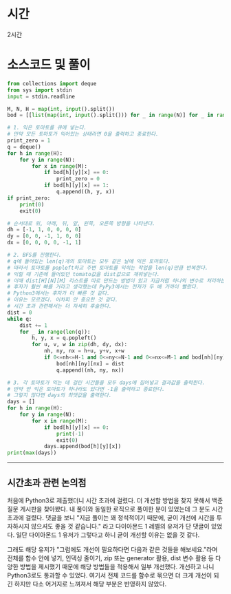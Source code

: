 # 시간
2시간
# 소스코드 및 풀이
```python
from collections import deque
from sys import stdin
input = stdin.readline

M, N, H = map(int, input().split())
bod = [[list(map(int, input().split())) for _ in range(N)] for _ in range(H)]

# 1. 익은 토마토를 큐에 넣는다.
# 만약 모든 토마토가 익어있는 상태라면 0을 출력하고 종료한다.
print_zero = 1
q = deque()
for h in range(H):
    for y in range(N):
        for x in range(M):
            if bod[h][y][x] == 0:
                print_zero = 0
            if bod[h][y][x] == 1:
                q.append((h, y, x))
if print_zero:
    print(0)
    exit(0)

# 순서대로 위, 아래, 뒤, 앞, 왼쪽, 오른쪽 방향을 나타낸다.
dh = [-1, 1, 0, 0, 0, 0]
dy = [0, 0, -1, 1, 0, 0]
dx = [0, 0, 0, 0, -1, 1]

# 2. BFS를 진행한다.
# q에 들어있는 len(q)개의 토마토는 모두 같은 날에 익은 토마토다.
# 따라서 토마토를 popleft하고 주변 토마토를 익히는 작업을 len(q)만큼 반복한다.
# 익힐 때 기존에 들어있던 tomato값을 dist값으로 채워넣는다.
# 이때 dist[H][N][M] 리스트를 따로 만드는 방법이 있고 지금처럼 하나의 변수로 처리하는 방법이 있다.
# 후자가 훨씬 빠를 거라고 생각했는데 PyPy3에서는 전자가 두 배 가까이 빨랐다.
# Python3에서는 후자가 더 빠른 것 같다.
# 이유는 모르겠다. 어차피 안 중요한 것 같다.
# 시간 초과 관련해서는 더 자세히 후술한다.
dist = 0
while q:
    dist += 1
    for _ in range(len(q)):
        h, y, x = q.popleft()
        for u, v, w in zip(dh, dy, dx):
            nh, ny, nx = h+u, y+v, x+w
            if 0<=nh<=H-1 and 0<=ny<=N-1 and 0<=nx<=M-1 and bod[nh][ny][nx]==0:
                bod[nh][ny][nx] = dist
                q.append((nh, ny, nx))

# 3. 각 토마토가 익는 데 걸린 시간들을 모두 days에 집어넣고 결과값을 출력한다.
# 만약 안 익은 토마토가 하나라도 있다면 -1을 출력하고 종료한다.
# 그렇지 않다면 days의 최댓값을 출력한다.
days = []
for h in range(H):
    for y in range(N):
        for x in range(M):
            if bod[h][y][x] == 0:
                print(-1)
                exit(0)
            days.append(bod[h][y][x])
print(max(days))
```
---
## 시간초과 관련 논의점
처음에 Python3로 제출했더니 시간 초과에 걸렸다. 더 개선할 방법을 찾지 못해서 백준 질문 게시판을 찾아봤다. 내 풀이와 동일한 로직으로 풀이한 분이 있었는데 그 분도 시간 초과에 걸렸다. 댓글을 보니 "지금 풀이는 꽤 정석적이기 때문에, 굳이 개선에 시간을 투자하시지 않으셔도 좋을 것 같습니다." 라고 다이아몬드 1 레벨의 유저가 단 댓글이 있었다. 일단 다이아몬드 1 유저가 그렇다고 하니 굳이 개선할 이유는 없을 것 같다.

그래도 해당 유저가 "그럼에도 개선이 필요하다면 다음과 같은 것들을 해보세요."라며 전체를 함수 안에 넣기, 인덱싱 줄이기, zip 또는 generator 활용, dist 변수 활용 등 다양한 방법을 제시했기 때문에 해당 방법들을 적용해서 일부 개선했다. 개선하고 나니 Python3로도 통과할 수 있었다. 여기서 전체 코드를 함수로 묶으면 더 크게 개선이 되긴 하지만 다소 어거지로 느껴져서 해당 부분은 반영하지 않았다.